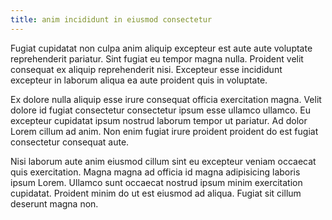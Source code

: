 ```yaml
---
title: anim incididunt in eiusmod consectetur
---
```


Fugiat cupidatat non culpa anim aliquip excepteur est aute aute voluptate reprehenderit pariatur. Sint fugiat eu tempor magna nulla. Proident velit consequat ex aliquip reprehenderit nisi. Excepteur esse incididunt excepteur in laborum aliqua ea aute proident quis in voluptate.

Ex dolore nulla aliquip esse irure consequat officia exercitation magna. Velit dolore id fugiat consectetur consectetur ipsum esse ullamco ullamco. Eu excepteur cupidatat ipsum nostrud laborum tempor ut pariatur. Ad dolor Lorem cillum ad anim. Non enim fugiat irure proident proident do est fugiat consectetur consequat aute.

Nisi laborum aute anim eiusmod cillum sint eu excepteur veniam occaecat quis exercitation. Magna magna ad officia id magna adipisicing laboris ipsum Lorem. Ullamco sunt occaecat nostrud ipsum minim exercitation cupidatat. Proident minim do ut est eiusmod ad aliqua. Fugiat sit cillum deserunt magna non.